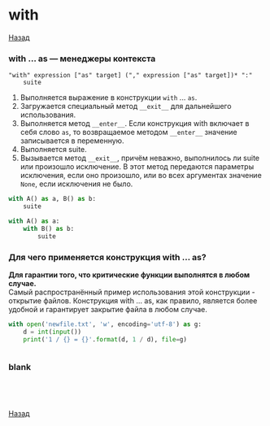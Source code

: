 # with

[Назад][back]

### with … as — менеджеры контекста

```
"with" expression ["as" target] ("," expression ["as" target])* ":"
    suite
```

1. Выполняется выражение в конструкции `with` ... `as`.
2. Загружается специальный метод `__exit__` для дальнейшего использования.
3. Выполняется метод `__enter__`. Если конструкция with включает в себя слово `as`, то возвращаемое методом `__enter__`
   значение записывается в переменную.
4. Выполняется suite.
5. Вызывается метод `__exit__`, причём неважно, выполнилось ли suite или произошло исключение. В этот метод передаются
   параметры исключения, если оно произошло, или во всех аргументах значение `None`, если исключения не было.

```python
with A() as a, B() as b:
    suite
```

```python
with A() as a:
    with B() as b:
        suite
```

### Для чего применяется конструкция with ... as?

**Для гарантии того, что критические функции выполнятся в любом случае.**\
Самый распространённый пример использования этой конструкции - открытие файлов.
Конструкция with ... as, как правило, является более удобной и гарантирует закрытие файла в любом случае.

```python
with open('newfile.txt', 'w', encoding='utf-8') as g:
    d = int(input())
    print('1 / {} = {}'.format(d, 1 / d), file=g)
```

```python

```

### blank

```python

```

```python

```

```python

```

```python

```

[Назад][back]

[back]: <.> "Назад к оглавлению"